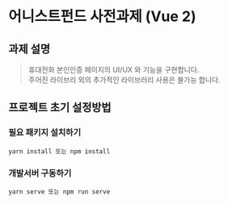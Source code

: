 # 어니스트펀드 사전과제 (Vue 2)

## 과제 설명
> 휴대전화 본인인증 페이지의 UI/UX 와 기능을 구현합니다.  
> 주어진 라이브리 외의 추가적인 라이브러리 사용은 불가능 합니다.

## 프로젝트 초기 설정방법

### 필요 패키지 설치하기
```
yarn install 또는 npm install
```
### 개발서버 구동하기
```
yarn serve 또는 npm run serve
```
